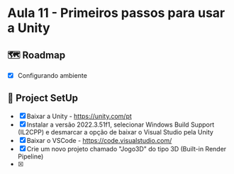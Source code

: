# Aula 11 - Primeiros passos para usar a Unity

## 🗺️ Roadmap
- [x] Configurando ambiente

## 🔧 Project SetUp

 - [x] Baixar a Unity - https://unity.com/pt
 - [x] Instalar a versão 2022.3.51f1, selecionar Windows Build Support (IL2CPP) e desmarcar a opção de baixar o Visual Studio pela Unity
 - [x] Baixar o VSCode - https://code.visualstudio.com/
 - [x] Crie um novo projeto chamado "Jogo3D" do tipo 3D (Built-in Render Pipeline)
 - [x] 
